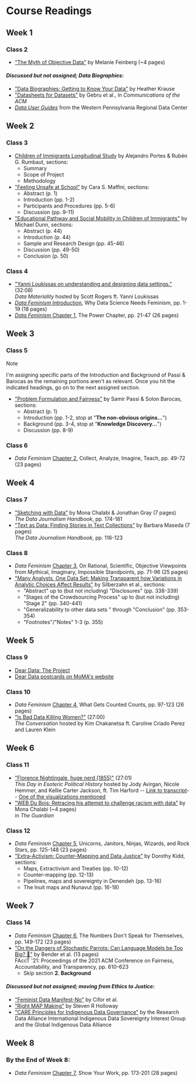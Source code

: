 # Course Readings

## Week 1

### Class 2

- ["The Myth of Objective Data"](https://thereader.mitpress.mit.edu/the-myth-of-objective-data/) by Melanie Feinberg (~4 pages)

#### *Discussed but not assigned; Data Biographies:*

- ["Data Biographies: Getting to Know Your Data"](https://gijn.org/2017/03/27/data-biographies-getting-to-know-your-data/) by Heather Krause
- ["Datasheets for Datasets"](https://doi.org/10.1145/3458723) by Gebru et al., in *Communications of the ACM*
- [*Data User Guides*](https://github.com/rgradeck/Data-User-Guides/blob/master/README.md) from the Western Pennsylvania Regional Data Center

## Week 2

### Class 3

- [Children of Immigrants Longitudinal Study](https://doi.org/10.3886/ICPSR20520.v3) by Alejandro Portes & Rubén G. Rumbaut, sections:
   - Summary
   - Scope of Project
   - Methodology
- ["Feeling Unsafe at School"](https://docs.lib.purdue.edu/jsaaea/vol11/iss1/2/) by Cara S. Maffini, sections:
   - Abstract (p. 1)
   - Introduction (pp. 1-2)
   - Participants and Procedures (pp. 5-6)
   - Discussion (pp. 9-11)
- ["Educational Pathway and Social Mobility in Children of Immigrants"](https://doi.org/10.5539/ies.v12n12p44) by Michael Dunn, sections:
   - Abstract (p. 44)
   - Introduction (p. 44)
   - Sample and Research Design (pp. 45-46)
   - Discussion (pp. 49-50)
   - Conclusion (p. 50)

### Class 4

- ["Yanni Loukissas on understanding and designing data settings."](https://soundcloud.com/bbkvasari/data-materiality-episode-4-yanni-loukissas-on-understanding-and-designing-data-settings) (32:08)  
*Data Materiality* hosted by Scott Rogers ft. Yanni Loukissas
- [*Data Feminism* Introduction](https://data-feminism.mitpress.mit.edu/pub/frfa9szd/release/6), Why Data Science Needs Feminism, pp. 1-19 (18 pages)  
- [*Data Feminism* Chapter 1](https://data-feminism.mitpress.mit.edu/pub/vi8obxh7/release/4), The Power Chapter, pp. 21-47 (26 pages)

## Week 3

### Class 5
> [!NOTE]
> I'm assigning specific parts of the Introduction and Background of Passi & Barocas as the remaining portions aren't as relevant. Once you hit the indicated headings, go on to the next assigned section.
- ["Problem Formulation and Fairness"](https://doi.org/10.1145/3287560.3287567) by Samir Passi & Solon Barocas, sections:
   - Abstract (p. 1)
   - Introduction (pp. 1-2, stop at "**The non-obvious origins...**")
   - Background (pp. 3-4, stop at "**Knowledge Discovery...**")
   - Discussion (pp. 8-9)

### Class 6
- *Data Feminism* [Chapter 2](https://data-feminism.mitpress.mit.edu/pub/ei7cogfn/release/4), Collect, Analyze, Imagine, Teach, pp. 49-72 (23 pages)

## Week 4

### Class 7

- ["Sketching with Data"](https://www.jstor.org/stable/j.ctv1qr6smr.28) by Mona Chalabi & Jonathan Gray (7 pages)  
*The Data Journalism Handbook*, pp. 174-181
- ["Text as Data: Finding Stories in Text Collections"](https://www.jstor.org/stable/j.ctv1qr6smr.20) by Barbara Maseda (7 pages)  
*The Data Journalism Handbook*, pp. 116-123

### Class 8

- *Data Feminism* [Chapter 3](https://data-feminism.mitpress.mit.edu/pub/5evfe9yd/release/5), On Rational, Scientific, Objective Viewpoints from Mythical, Imaginary, Impossible Standpoints, pp. 71-96 (25 pages)
- ["Many Analysts, One Data Set: Making Transparent how Variations in Analytic Choices Affect Results"](https://doi.org/10.1177/2515245917747646) by Silberzahn et al., sections:
   - "Abstract" up to (but not including) "Disclosures" (pp. 338-339)
   - "Stages of the Crowdsourcing Process" up to (but not including) "Stage 2" (pp. 340-441)
   - "Generalizability to other data sets " through "Conclusion" (pp. 353-354)
   - "Footnotes"/"Notes" 1-3 (p. 355)

## Week 5

### Class 9

- [Dear Data: The Project](http://www.dear-data.com/theproject)
- [Dear Data postcards on MoMA's website](https://www.moma.org/artists/67122#works)

### Class 10

- *Data Feminism* [Chapter 4](https://data-feminism.mitpress.mit.edu/pub/h1w0nbqp/release/3), What Gets Counted Counts, pp. 97-123 (26 pages)
- ["Is Bad Data Killing Women?"](https://www.bbc.co.uk/sounds/play/w3csynkn) (27:00)  
*The Conversation* hosted by Kim Chakanetsa ft. Caroline Criado Perez and Lauren Klein

## Week 6

### Class 11

- ["Florence Nightingale, huge nerd (1855)"](https://play.prx.org/listen?uf=https%3A%2F%2Fthisday.feed.electionhistory.show%2F&ge=prx_282_02d1efb3-e4e6-4e3b-bc80-4a768681f41a) (27:01)  
*This Day in Esoteric Political History* hosted by Jody Avirgan, Nicole Hemmer, and Kellie Carter Jackson, ft. Tim Harford -- [Link to transcript](https://docs.google.com/document/d/1GxmWdaqUVxeTnssM1oOs_oPX9TvQqDCgsLEIRy8wH3E/edit?usp=drive_link)-- 
[One of the visualizations mentioned](https://wellcomecollection.org/works/jxwtskzc/images?id=ub3n8egf)
- ["WEB Du Bois: Retracing his attempt to challenge racism with data"](https://www.theguardian.com/world/2017/feb/14/web-du-bois-racism-data-paris-african-americans-jobs) by Mona Chalabi (~4 pages)  
in *The Guardian*

### Class 12


- *Data Feminism* [Chapter 5](https://data-feminism.mitpress.mit.edu/pub/2wu7aft8/release/3), Unicorns, Janitors, Ninjas, Wizards, and Rock Stars, pp. 125-148 (23 pages)
- ["Extra-Activism: Counter-Mapping and Data Justice"](https://repository.usfca.edu/ms/30/) by Dorothy Kidd, sections:
   - Maps, Extractivism and Treaties (pp. 10-12)
   - Counter-mapping (pp. 12-13)
   - Pipelines, maps and sovereignty in Denendeh (pp. 13-16)
   - The Inuit maps and Nunavut (pp. 16-18)

## Week 7

### Class 14

- *Data Feminism* [Chapter 6](https://data-feminism.mitpress.mit.edu/pub/czq9dfs5/release/3), The Numbers Don't Speak for Themselves, pp. 149-172 (23 pages)
- ["On the Dangers of Stochastic Parrots: Can Language Models be Too Big? 🦜"](https://dl.acm.org/doi/10.1145/3442188.3445922) by Bender et al. (13 pages)  
FAccT '21: Proceedings of the 2021 ACM Conference on Fairness, Accountability, and Transparency, pp. 610–623
   - Skip section **2. Background**

#### *Discussed but not assigned; moving from Ethics to Justice:*

- ["Feminist Data Manifest-No"](https://www.manifestno.com/home) by Cifor et al.
- ["Right MAP Making"](https://moodle.kenyon.edu/pluginfile.php/364674/mod_page/content/9/Right%20MAP%20Making.pdf) by Steven R Holloway
- ["CARE Principles for Indigenous Data Governance"](https://www.tomake.com/warehouse/PDF/On_Right_Mapping_Five_Ways.pdf) by the Research Data Alliance International Indigenous Data Sovereignty Interest Group and the Global Indigenous Data Alliance

## Week 8

### By the End of Week 8:

- *Data Feminism* [Chapter 7](https://data-feminism.mitpress.mit.edu/pub/0vgzaln4/release/3), Show Your Work, pp. 173-201 (28 pages)
